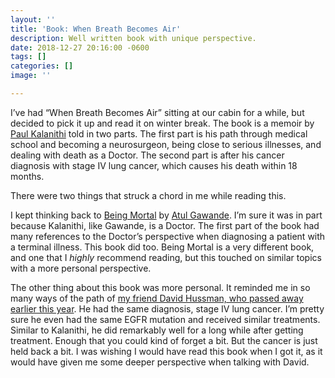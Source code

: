 ```yaml
---
layout: ''
title: 'Book: When Breath Becomes Air'
description: Well written book with unique perspective.
date: 2018-12-27 20:16:00 -0600
tags: []
categories: []
image: ''

---
```

I’ve had “When Breath Becomes Air” sitting at our cabin for a while, but decided to pick it up and read it on winter break. The book is a memoir by [Paul Kalanithi](http://paulkalanithi.com) told in two parts. The first part is his path through medical school and becoming a neurosurgeon, being close to serious illnesses, and dealing with death as a Doctor. The second part is after his cancer diagnosis with stage IV lung cancer, which causes his death within 18 months.

There were two things that struck a chord in me while reading this.

I kept thinking back to [Being Mortal](http://atulgawande.com/book/being-mortal/) by [Atul Gawande](http://atulgawande.com/). I’m sure it was in part because Kalanithi, like Gawande, is a Doctor. The first part of the book had many references to the Doctor’s perspective when diagnosing a patient with a terminal illness. This book did too. Being Mortal is a very different book, and one that I _highly_ recommend reading, but this touched on similar topics with a more personal perspective.

The other thing about this book was more personal. It reminded me in so many ways of the path of [my friend David Hussman, who passed away earlier this year](https://www.thingelstad.com/2018/goodbye-to-my-friend-david-hussman/). He had the same diagnosis, stage IV lung cancer. I’m pretty sure he even had the same EGFR mutation and received similar treatments. Similar  to Kalanithi, he did remarkably well for a long while after getting treatment. Enough that you could kind of forget a bit. But the cancer is just held back a bit. I was wishing I would have read this book when I got it, as it would have given me some deeper perspective when talking with David.